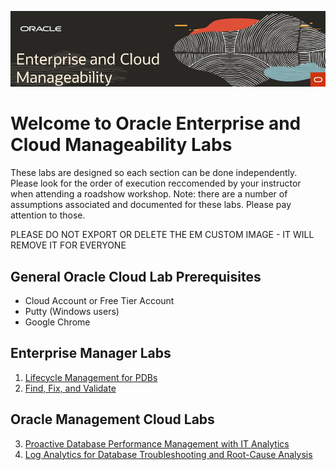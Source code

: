![](img/rdwd-entcloudmang.png)  

# Welcome to Oracle Enterprise and Cloud Manageability Labs

These labs are designed so each section can be done independently. Please look for the order of execution reccomended by your instructor when attending a roadshow workshop. Note: there are a number of assumptions associated and documented for these labs. Please pay attention to those.

PLEASE DO NOT EXPORT OR DELETE THE EM CUSTOM IMAGE - IT WILL REMOVE IT FOR EVERYONE

## General Oracle Cloud Lab Prerequisites
-  Cloud Account or Free Tier Account
-  Putty (Windows users)
-  Google Chrome 

## Enterprise Manager Labs 

1. [Lifecycle Management for PDBs](enterprise_manager/em_db_lifecycle_automation.md)
2. [Find, Fix, and Validate](enterprise_manager/em_find_fix_validate.md)

## Oracle Management Cloud Labs 
3. [Proactive Database Performance Management with IT Analytics](management_cloud/pro_dbperf_ita.md)
4. [Log Analytics for Database Troubleshooting and Root-Cause Analysis](management_cloud/log_analytics_of_databases.md)



